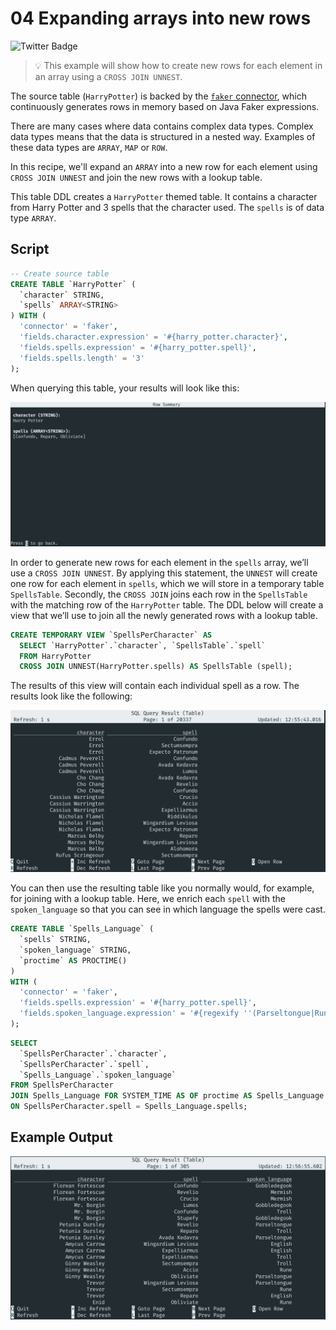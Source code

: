 # 04 Expanding arrays into new rows

![Twitter Badge](https://img.shields.io/badge/Flink%20Version-1.3%2B-lightgrey)

> :bulb: This example will show how to create new rows for each element in an array using a `CROSS JOIN UNNEST`.

The source table (`HarryPotter`) is backed by the [`faker` connector](https://flink-packages.org/packages/flink-faker), which continuously generates rows in memory based on Java Faker expressions.

There are many cases where data contains complex data types. Complex data types means that the data is structured in a nested way. Examples of these data types are `ARRAY`, `MAP` or `ROW`.

In this recipe, we'll expand an `ARRAY` into a new row for each element using `CROSS JOIN UNNEST` and join the new rows with a lookup table.

This table DDL creates a `HarryPotter` themed table. It contains a character from Harry Potter and 3 spells that the character used. The `spells` is of data type `ARRAY`.

## Script

```sql
-- Create source table
CREATE TABLE `HarryPotter` (
  `character` STRING,
  `spells` ARRAY<STRING>
) WITH (
  'connector' = 'faker',
  'fields.character.expression' = '#{harry_potter.character}',
  'fields.spells.expression' = '#{harry_potter.spell}',
  'fields.spells.length' = '3'
);
```

When querying this table, your results will look like this:

![05_complex_data_types](05_complex_data_types.png)

In order to generate new rows for each element in the `spells` array, we’ll use a `CROSS JOIN UNNEST`. By applying this statement, the `UNNEST` will create one row for each element in `spells`, which we will store in a temporary table `SpellsTable`. Secondly, the `CROSS JOIN` joins each row in the `SpellsTable` with the matching row  of the `HarryPotter` table. The DDL below will create a view that we’ll use to join all the newly generated rows with a lookup table.

```sql
CREATE TEMPORARY VIEW `SpellsPerCharacter` AS
  SELECT `HarryPotter`.`character`, `SpellsTable`.`spell`
  FROM HarryPotter 
  CROSS JOIN UNNEST(HarryPotter.spells) AS SpellsTable (spell);
```

The results of this view will contain each individual spell as a row. The results look like the following:

![05_unnested_data](05_unnested_data.png)

You can then use the resulting table like you normally would, for example, for joining with a lookup table. Here, we enrich each `spell` with the `spoken_language` so that you can see in which language the spells were cast.

```sql
CREATE TABLE `Spells_Language` (
  `spells` STRING,
  `spoken_language` STRING, 
  `proctime` AS PROCTIME()
)
WITH (
  'connector' = 'faker', 
  'fields.spells.expression' = '#{harry_potter.spell}',
  'fields.spoken_language.expression' = '#{regexify ''(Parseltongue|Rune|Gobbledegook|Mermish|Troll|English)''}'
);
```

```sql
SELECT 
  `SpellsPerCharacter`.`character`, 
  `SpellsPerCharacter`.`spell`, 
  `Spells_Language`.`spoken_language`
FROM SpellsPerCharacter
JOIN Spells_Language FOR SYSTEM_TIME AS OF proctime AS Spells_Language
ON SpellsPerCharacter.spell = Spells_Language.spells;
```

## Example Output

![05_joined_unnested_data](05_joined_unnested_data.png)